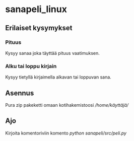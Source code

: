 # sanapeli_linux
## Erilaiset kysymykset
### Pituus
Kysyy sanaa joka täyttää pituus vaatimuksen.
### Alku tai loppu kirjain 
Kysyy tietyllä kirjaimella alkavan tai loppuvan sana.
## Asennus
Pura zip pakeketti omaan kotihakemistoosi */home/käyttäjä/*
## Ajo
Kirjoita komentoriviin komento *python sanapeli/src/peli.py*
